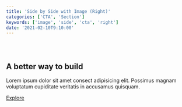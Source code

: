 ```yaml
---
title: 'Side by Side with Image (Right)'
categories: ['CTA', 'Section']
keywords: ['image', 'side', 'cta', 'right']
date: '2021-02-10T9:10:00'
---
```


<!-- wp:group {"align":"wide","style":{"spacing":{"padding":{"top":"2em","bottom":"2em"}}}} -->
<div class="wp-block-group alignwide" style="padding-top:2em;padding-bottom:2em"><div class="wp-block-group__inner-container">

<!-- wp:columns {"align":"wide"} -->
<div class="wp-block-columns alignwide">

<!-- wp:column -->
<div class="wp-block-column">

<!-- wp:group -->
<div class="wp-block-group">
<div class="wp-block-group__inner-container">

<!-- wp:heading {"fontSize":"large"} -->
<h2 class="has-large-font-size f3 f2-l mt0 lh-solid"><strong>A better way to build</strong></h2>
<!-- /wp:heading -->

<!-- wp:paragraph {"fontSize":"small"} -->
<p class="has-small-font-size o-70 my0">Lorem ipsum dolor sit amet consect adipisicing elit. Possimus magnam voluptatum cupiditate veritatis in accusamus quisquam.</p>
<!-- /wp:paragraph -->

<!-- wp:paragraph -->
<p><a href="https://use-patterns.vercel.app">Explore</a></p>
<!-- /wp:paragraph -->

</div></div>
<!-- /wp:group -->

</div>
<!-- /wp:column -->

<!-- wp:column -->
<div class="wp-block-column">

<!-- wp:image {"sizeSlug":"large","linkDestination":"none"} -->
<figure class="wp-block-image size-large"><img src="https://images.unsplash.com/photo-1585424529208-7bc775e92a74?ixid=MXwxMjA3fDB8MHxwaG90by1wYWdlfHx8fGVufDB8fHw%3D&amp;ixlib=rb-1.2.1&amp;auto=format&amp;fit=crop&amp;w=1280&amp;q=80" alt="" /></figure>
<!-- /wp:image --></div>
<!-- /wp:column -->

</div>
<!-- /wp:columns -->

</div></div>
<!-- /wp:group -->
